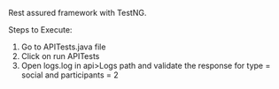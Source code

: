 Rest assured framework with TestNG.

Steps to Execute:
1. Go to APITests.java file
2. Click on run APITests
3. Open logs.log in api>Logs path and validate the response for type = social and participants = 2
